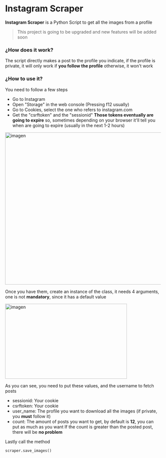 # Instagram Scraper
**Instagram Scraper** is a Python Script to get all the images from a profile
> This project is going to be upgraded and new features will be added soon

### ¿How does it work?
The script directly makes a post to the profile you indicate, if the profile is private, it will only work if **you follow the profile** otherwise, it won't work

### ¿How to use it?
You need to follow a few steps
- Go to Instagram
- Open "Storage" in the web console (Pressing f12 usually)
- Go to Cookies, select the one who refers to instagram.com
- Get the "csrftoken" and the "sessionid"
**Those tokens eventually are going to expire** so, sometimes depending on your browser it'll tell you when are going to expire (usually in the next 1-2 hours)
<img width="1024" height="493" alt="imagen" src="https://github.com/user-attachments/assets/8c92c258-4310-4212-bd7b-af492079153a" />

Once you have them, create an instance of the class, it needs 4 arguments, one is not **mandatory**, since it has a default value

<img width="394" height="243" alt="imagen" src="https://github.com/user-attachments/assets/2dc93593-0453-490d-950f-89ec904f054e" />

As you can see, you need to put these values, and the username to fetch posts

- sessionid: Your cookie
- csrftoken: Your cookie
- user_name: The profile you want to download all the images (if private, you **must** follow it)
- count: The amount of posts you want to get, by default is **12**, you can put as much as you want
If the count is greater than the posted post, there will be **no problem**

Lastly call the method

```python
scraper.save_images()
```
